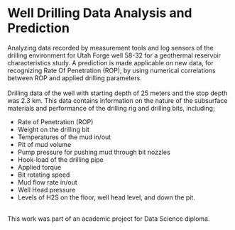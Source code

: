 # Well Drilling Data Analysis and Prediction
Analyzing data recorded by measurement tools and log sensors of the drilling environment for Utah Forge well 58-32 for a geothermal reservoir characteristics study. A prediction is made applicable on new data, for recognizing Rate Of Penetration (ROP), by using numerical correlations between ROP and applied drilling parameters. <br> </br>
Drilling data of the well with starting depth of 25 meters and the stop depth was 2.3 km. This data contains information on the nature of the subsurface materials and performance of the drilling rig and drilling bits, including;
- Rate of Penetration (ROP)
- Weight on the drilling bit
- Temperatures of the mud in/out 
- Pit of mud volume
- Pump pressure for pushing mud through bit nozzles
- Hook-load of the drilling pipe
- Applied torque
- Bit rotating speed
- Mud flow rate in/out
- Well Head pressure
- Levels of H2S on the floor, well head level, and down the pit. </ul>
</br>
This work was part of an academic project for Data Science diploma.
